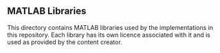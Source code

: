 MATLAB Libraries
-----

This directory contains MATLAB libraries used by the implementations in this repository. Each library has its own licence associated with it and is used as provided by the content creator.
